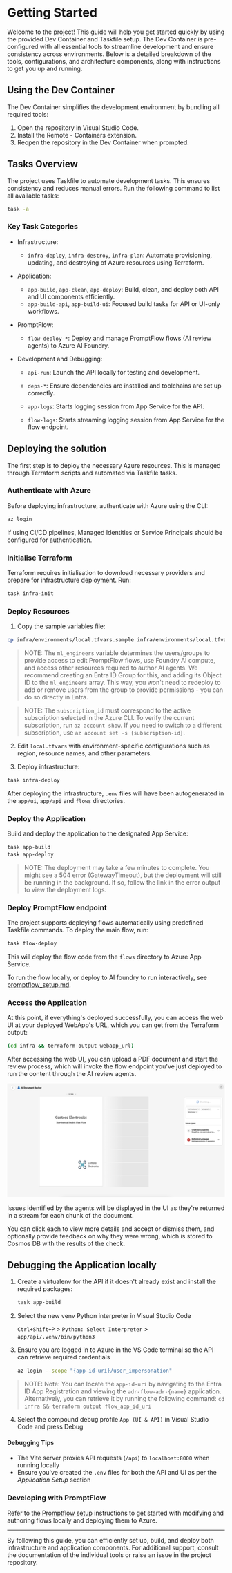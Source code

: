 # Getting Started

Welcome to the project! This guide will help you get started quickly by using the provided Dev Container and Taskfile setup. The Dev Container is pre-configured with all essential tools to streamline development and ensure consistency across environments. Below is a detailed breakdown of the tools, configurations, and architecture components, along with instructions to get you up and running.

## Using the Dev Container

The Dev Container simplifies the development environment by bundling all required tools:

1. Open the repository in Visual Studio Code.
2. Install the Remote - Containers extension.
3. Reopen the repository in the Dev Container when prompted.

## Tasks Overview

The project uses Taskfile to automate development tasks. This ensures consistency and reduces manual errors. Run the following command to list all available tasks:

```bash
task -a
```

### Key Task Categories

- Infrastructure:

  - `infra-deploy`, `infra-destroy`, `infra-plan`: Automate provisioning, updating, and destroying of Azure resources using Terraform.

- Application:

  - `app-build`, `app-clean`, `app-deploy`: Build, clean, and deploy both API and UI components efficiently.
  - `app-build-api`, `app-build-ui`: Focused build tasks for API or UI-only workflows.

- PromptFlow:

  - `flow-deploy-*`: Deploy and manage PromptFlow flows (AI review agents) to Azure AI Foundry.

- Development and Debugging:

  - `api-run`: Launch the API locally for testing and development.
  - `deps-*`: Ensure dependencies are installed and toolchains are set up correctly.

  - `app-logs`: Starts logging session from App Service for the API.
  - `flow-logs`: Starts streaming logging session from App Service for the flow endpoint.

## Deploying the solution

The first step is to deploy the necessary Azure resources. This is managed through Terraform scripts and automated via Taskfile tasks.

### Authenticate with Azure

Before deploying infrastructure, authenticate with Azure using the CLI:

```bash
az login
```

If using CI/CD pipelines, Managed Identities or Service Principals should be configured for authentication.

### Initialise Terraform

Terraform requires initialisation to download necessary providers and prepare for infrastructure deployment. Run:

```bash
task infra-init
```

### Deploy Resources

1. Copy the sample variables file:

```bash
cp infra/environments/local.tfvars.sample infra/environments/local.tfvars
```

> NOTE: The `ml_engineers` variable determines the users/groups to provide access to edit PromptFlow flows, use Foundry AI compute, and access other resources required to author AI agents. We recommend creating an Entra ID Group for this, and adding its Object ID to the `ml_engineers` array. This way, you won't need to redeploy to add or remove users from the group to provide permissions - you can do so directly in Entra.

> NOTE: The `subscription_id` must correspond to the active subscription selected in the Azure CLI. To verify the current subscription, run `az account show`. If you need to switch to a different subscription, use `az account set -s {subscription-id}`.

2. Edit `local.tfvars` with environment-specific configurations such as region, resource names, and other parameters.

3. Deploy infrastructure:

```bash
task infra-deploy
```

After deploying the infrastructure, `.env` files will have been autogenerated in the `app/ui`, `app/api` and `flows` directories.

### Deploy the Application

Build and deploy the application to the designated App Service:

```bash
task app-build
task app-deploy
```

> NOTE: The deployment may take a few minutes to complete. You might see a 504 error (GatewayTimeout), but the deployment will still be running in the background. If so, follow the link in the error output to view the deployment logs.

### Deploy PromptFlow endpoint

The project supports deploying flows automatically using predefined Taskfile commands. To deploy the main flow, run:

```bash
task flow-deploy
```

This will deploy the flow code from the `flows` directory to Azure App Service.

To run the flow locally, or deploy to AI foundry to run interactively, see [promptflow_setup.md](./promptflow/promptflow_setup.md).

### Access the Application

At this point, if everything's deployed successfully, you can access the web UI at your deployed WebApp's URL, which you can get from the Terraform output:

```bash
(cd infra && terraform output webapp_url)
```

After accessing the web UI, you can upload a PDF document and start the review process, which will invoke the flow endpoint you've just deployed to run the content through the AI review agents.

![review checking](./images/ui_review_checking.png)

Issues identified by the agents will be displayed in the UI as they're returned in a stream for each chunk of the document.

You can click each to view more details and accept or dismiss them, and optionally provide feedback on why they were wrong, which is stored to Cosmos DB with the results of the check.

## Debugging the Application locally

1. Create a virtualenv for the API if it doesn't already exist and install the required packages:

   ```bash
   task app-build
   ```

2. Select the new venv Python interpreter in Visual Studio Code

   `Ctrl+Shift+P` > `Python: Select Interpreter` > `app/api/.venv/bin/python3`

3. Ensure you are logged in to Azure in the VS Code terminal so the API can retrieve required credentials

   ```bash
   az login --scope "{app-id-uri}/user_impersonation"
   ```

> NOTE: Note: You can locate the `app-id-uri` by navigating to the Entra ID App Registration and viewing the `adr-flow-adr-{name}` application.
> Alternatively, you can retrieve it by running the following command: `cd infra && terraform output flow_app_id_uri`

4. Select the compound debug profile `App (UI & API)` in Visual Studio Code and press Debug

#### Debugging Tips

- The Vite server proxies API requests (`/api`) to `localhost:8000` when running locally
- Ensure you've created the `.env` files for both the API and UI as per the _Application Setup_ section

### Developing with PromptFlow

Refer to the [Promptflow setup](./promptflow/promptflow_setup.md) instructions to get started with modifying and authoring flows locally and deploying them to Azure.

---

By following this guide, you can efficiently set up, build, and deploy both infrastructure and application components. For additional support, consult the documentation of the individual tools or raise an issue in the project repository.

